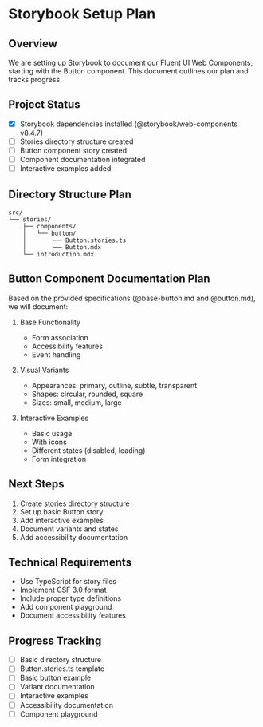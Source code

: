 # Storybook Setup Plan

## Overview
We are setting up Storybook to document our Fluent UI Web Components, starting with the Button component. This document outlines our plan and tracks progress.

## Project Status
- [x] Storybook dependencies installed (@storybook/web-components v8.4.7)
- [ ] Stories directory structure created
- [ ] Button component story created
- [ ] Component documentation integrated
- [ ] Interactive examples added

## Directory Structure Plan
```
src/
└── stories/
    ├── components/
    │   └── button/
    │       ├── Button.stories.ts
    │       └── Button.mdx
    └── introduction.mdx
```

## Button Component Documentation Plan
Based on the provided specifications (@base-button.md and @button.md), we will document:

1. Base Functionality
   - Form association
   - Accessibility features
   - Event handling

2. Visual Variants
   - Appearances: primary, outline, subtle, transparent
   - Shapes: circular, rounded, square
   - Sizes: small, medium, large

3. Interactive Examples
   - Basic usage
   - With icons
   - Different states (disabled, loading)
   - Form integration

## Next Steps
1. Create stories directory structure
2. Set up basic Button story
3. Add interactive examples
4. Document variants and states
5. Add accessibility documentation

## Technical Requirements
- Use TypeScript for story files
- Implement CSF 3.0 format
- Include proper type definitions
- Add component playground
- Document accessibility features

## Progress Tracking
- [ ] Basic directory structure
- [ ] Button.stories.ts template
- [ ] Basic button example
- [ ] Variant documentation
- [ ] Interactive examples
- [ ] Accessibility documentation
- [ ] Component playground
